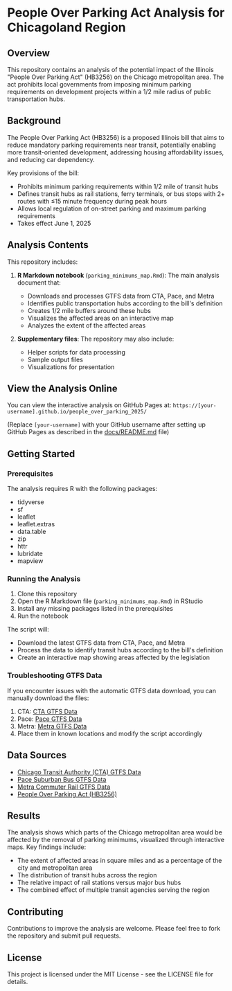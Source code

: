 # People Over Parking Act Analysis for Chicagoland Region

## Overview

This repository contains an analysis of the potential impact of the Illinois "People Over Parking Act" (HB3256) on the Chicago metropolitan area. The act prohibits local governments from imposing minimum parking requirements on development projects within a 1/2 mile radius of public transportation hubs.

## Background

The People Over Parking Act (HB3256) is a proposed Illinois bill that aims to reduce mandatory parking requirements near transit, potentially enabling more transit-oriented development, addressing housing affordability issues, and reducing car dependency.

Key provisions of the bill:
- Prohibits minimum parking requirements within 1/2 mile of transit hubs
- Defines transit hubs as rail stations, ferry terminals, or bus stops with 2+ routes with ≤15 minute frequency during peak hours
- Allows local regulation of on-street parking and maximum parking requirements
- Takes effect June 1, 2025

## Analysis Contents

This repository includes:

1. **R Markdown notebook** (`parking_minimums_map.Rmd`): The main analysis document that:
   - Downloads and processes GTFS data from CTA, Pace, and Metra
   - Identifies public transportation hubs according to the bill's definition
   - Creates 1/2 mile buffers around these hubs
   - Visualizes the affected areas on an interactive map
   - Analyzes the extent of the affected areas

2. **Supplementary files**: The repository may also include:
   - Helper scripts for data processing
   - Sample output files
   - Visualizations for presentation

## View the Analysis Online

You can view the interactive analysis on GitHub Pages at:
`https://[your-username].github.io/people_over_parking_2025/`

(Replace `[your-username]` with your GitHub username after setting up GitHub Pages as described in the [docs/README.md](docs/README.md) file)

## Getting Started

### Prerequisites

The analysis requires R with the following packages:
- tidyverse
- sf
- leaflet
- leaflet.extras
- data.table
- zip
- httr
- lubridate
- mapview

### Running the Analysis

1. Clone this repository
2. Open the R Markdown file (`parking_minimums_map.Rmd`) in RStudio
3. Install any missing packages listed in the prerequisites
4. Run the notebook

The script will:
- Download the latest GTFS data from CTA, Pace, and Metra
- Process the data to identify transit hubs according to the bill's definition
- Create an interactive map showing areas affected by the legislation

### Troubleshooting GTFS Data

If you encounter issues with the automatic GTFS data download, you can manually download the files:

1. CTA: [CTA GTFS Data](https://www.transitchicago.com/downloads/sch_data/google_transit.zip)
2. Pace: [Pace GTFS Data](https://www.pacebus.com/sites/default/files/2025-02/GTFS.zip)
3. Metra: [Metra GTFS Data](https://schedules.metrarail.com/gtfs/schedule.zip)
4. Place them in known locations and modify the script accordingly

## Data Sources

- [Chicago Transit Authority (CTA) GTFS Data](https://www.transitchicago.com/downloads/sch_data/)
- [Pace Suburban Bus GTFS Data](https://www.pacebus.com/sites/default/files/2025-02/GTFS.zip)
- [Metra Commuter Rail GTFS Data](https://schedules.metrarail.com/gtfs/schedule.zip)
- [People Over Parking Act (HB3256)](https://www.ilga.gov/legislation/)

## Results

The analysis shows which parts of the Chicago metropolitan area would be affected by the removal of parking minimums, visualized through interactive maps. Key findings include:

- The extent of affected areas in square miles and as a percentage of the city and metropolitan area
- The distribution of transit hubs across the region
- The relative impact of rail stations versus major bus hubs
- The combined effect of multiple transit agencies serving the region

## Contributing

Contributions to improve the analysis are welcome. Please feel free to fork the repository and submit pull requests.

## License

This project is licensed under the MIT License - see the LICENSE file for details.
